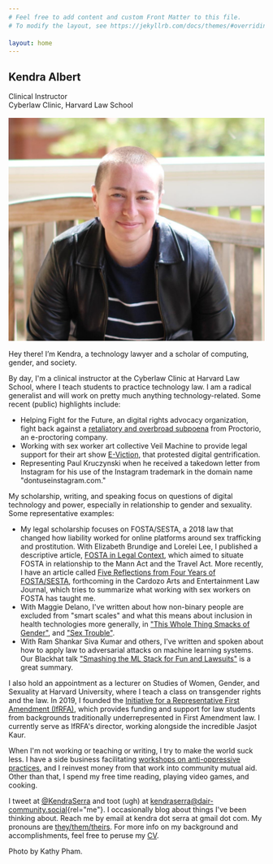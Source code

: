 ```yaml
---
# Feel free to add content and custom Front Matter to this file.
# To modify the layout, see https://jekyllrb.com/docs/themes/#overriding-theme-defaults

layout: home
---
```


<html>
    <div id="all_together">  
        <div id="text">
            <h2>Kendra Albert</h2>
                Clinical Instructor <br>
                Cyberlaw Clinic, Harvard Law School <br>
                <br>
                <!--Lecturer<br>
                Studies of Women, Gender and Sexuality, Harvard University<br>-->
        </div>
        <div id="headshot">
            <img src="kendra-headshot.jpeg">
        </div>
    </div>
</html>

Hey there! I’m Kendra, a technology lawyer and a scholar of computing, gender, and society.

By day, I'm a clinical instructor at the Cyberlaw Clinic at Harvard Law School, where I teach students to practice technology law. I am a radical generalist and will work on pretty much anything technology-related. Some recent (public) highlights include:

*   Helping Fight for the Future, an digital rights advocacy organization, fight back against a [retaliatory and overbroad subpoena](https://www.fightforthefuture.org/news/2022-02-22-fight-for-the-future-statement-on-proctorios-attempt-to-silence-critics-through-legal-bullying) from Proctorio, an e-proctoring company.
*   Working with sex worker art collective Veil Machine to provide legal support for their art show [E-Viction](https://veilmachine.com/E-Viction), that protested digital gentrification.
*   Representing Paul Kruczynski when he received a takedown letter from Instagram for his use of the Instagram trademark in the domain name "dontuseinstagram.com."

My scholarship, writing, and speaking focus on questions of digital technology and power, especially in relationship to gender and sexuality. Some representative examples:

*   My legal scholarship focuses on FOSTA/SESTA, a 2018 law that changed how liability worked for online platforms around sex trafficking and prostitution. With Elizabeth Brundige and Lorelei Lee, I published a descriptive article, [FOSTA in Legal Context](https://hrlr.law.columbia.edu/hrlr/fosta-in-legal-context/), which aimed to situate FOSTA in relationship to the Mann Act and the Travel Act. More recently, I have an article called [Five Reflections from Four Years of FOSTA/SESTA](https://papers.ssrn.com/sol3/papers.cfm?abstract_id=4095115), forthcoming in the Cardozo Arts and Entertainment Law Journal, which tries to summarize what working with sex workers on FOSTA has taught me.
*   With Maggie Delano, I've written about how non-binary people are excluded from "smart scales" and what this means about inclusion in health technologies more generally, in ["This Whole Thing Smacks of Gender"](https://dl.acm.org/doi/10.1145/3442188.3445898), and ["Sex Trouble"](https://www.cell.com/patterns/fulltext/S2666-3899(22)00131-3).
*   With Ram Shankar Siva Kumar and others, I've written and spoken about how to apply law to adversarial attacks on machine learning systems. Our Blackhat talk ["Smashing the ML Stack for Fun and Lawsuits"](https://www.youtube.com/watch?v=e3_4ViYRi20) is a great summary.

I also hold an appointment as a lecturer on Studies of Women, Gender, and Sexuality at Harvard University, where I teach a class on transgender rights and the law. In 2019, I founded the [Initiative for a Representative First Amendment (IfRFA)](https://www.ifrfa.org/), which provides funding and support for law students from backgrounds traditionally underrepresented in First Amendment law. I currently serve as IfRFA's director, working alongside the incredible Jasjot Kaur.

When I'm not working or teaching or writing, I try to make the world suck less. I have a side business facilitating [workshops on anti-oppressive practices](allyskills), and I reinvest money from that work into community mutual aid. Other than that, I spend my free time reading, playing video games, and cooking.

I tweet at [@KendraSerra](https://twitter.com/KendraSerra) and toot (ugh) at [kendraserra@dair-community.social](https://dair-community.social/@kendraserra){rel="me"}. I occasionally blog about things I've been thinking about. Reach me by email at kendra dot serra at gmail dot com. My pronouns are [they/them/theirs](Gender). For more info on my background and accomplishments, feel free to peruse my [CV](Kendra_CV_8-13-22.pdf).

Photo by Kathy Pham.
